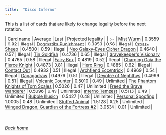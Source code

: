 ```yaml
---
title:  "Disco Inferno"
---
```


This is a list of cards that are likely to change legality before the next rotation.

| Card name | Average | Last | Projected legality |
| :-- |
[Mist Wurm](https://db.ygoprodeck.com/card/?search=Mist%20Wurm) | 0.3559 | 0.82 | Illegal |
[Dogmatika Punishment](https://db.ygoprodeck.com/card/?search=Dogmatika%20Punishment) | 0.3853 | 0.56 | Illegal |
[Cross-Sheep](https://db.ygoprodeck.com/card/?search=Cross-Sheep) | 0.4500 | 0.59 | Illegal |
[Neo Galaxy-Eyes Cipher Dragon](https://db.ygoprodeck.com/card/?search=Neo%20Galaxy-Eyes%20Cipher%20Dragon) | 0.4640 | 0.57 | Illegal |
[Tin Goldfish](https://db.ygoprodeck.com/card/?search=Tin%20Goldfish) | 0.4736 | 0.65 | Illegal |
[Gravekeeper's Visionary](https://db.ygoprodeck.com/card/?search=Gravekeeper's%20Visionary) | 0.4765 | 0.58 | Illegal |
[Fairy Box](https://db.ygoprodeck.com/card/?search=Fairy%20Box) | 0.4819 | 0.52 | Illegal |
[Charging Gaia the Fierce Knight](https://db.ygoprodeck.com/card/?search=Charging%20Gaia%20the%20Fierce%20Knight) | 0.4873 | 0.81 | Illegal |
[Hero Ring](https://db.ygoprodeck.com/card/?search=Hero%20Ring) | 0.4885 | 0.62 | Illegal |
[Contact Out](https://db.ygoprodeck.com/card/?search=Contact%20Out) | 0.4932 | 0.51 | Illegal |
[Archfiend Eccentrick](https://db.ygoprodeck.com/card/?search=Archfiend%20Eccentrick) | 0.4969 | 0.54 | Illegal |
[Gagagadraw](https://db.ygoprodeck.com/card/?search=Gagagadraw) | 0.4976 | 0.51 | Illegal |
[Devotee of Nephthys](https://db.ygoprodeck.com/card/?search=Devotee%20of%20Nephthys) | 0.4999 | 0.51 | Illegal |
[Volcanic Counter](https://db.ygoprodeck.com/card/?search=Volcanic%20Counter) | 0.5010 | 0.49 | Unlimited |
[The Phantom Knights of Torn Scales](https://db.ygoprodeck.com/card/?search=The%20Phantom%20Knights%20of%20Torn%20Scales) | 0.5026 | 0.47 | Unlimited |
[Freed the Brave Wanderer](https://db.ygoprodeck.com/card/?search=Freed%20the%20Brave%20Wanderer) | 0.5096 | 0.49 | Unlimited |
[Inferno Tempest](https://db.ygoprodeck.com/card/?search=Inferno%20Tempest) | 0.5113 | 0.49 | Unlimited |
[Bubble Illusion](https://db.ygoprodeck.com/card/?search=Bubble%20Illusion) | 0.5427 | 0.48 | Unlimited |
[Personal Spoofing](https://db.ygoprodeck.com/card/?search=Personal%20Spoofing) | 1.0005 | 0.48 | Unlimited |
[Stuffed Animal](https://db.ygoprodeck.com/card/?search=Stuffed%20Animal) | 1.5128 | 0.25 | Unlimited |
[Winged Dragon, Guardian of the Fortress #2](https://db.ygoprodeck.com/card/?search=Winged%20Dragon,%20Guardian%20of%20the%20Fortress%20#2) | 3.0534 | 0.01 | Unlimited |

<br>

###### [Back home](index)